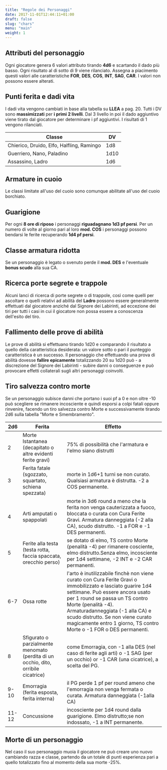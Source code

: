 ```yaml
---
title: "Regole dei Personaggi"
date: 2017-11-01T12:44:11+01:00
draft: false
slug: "chars"
menu: "main"
weight: 1
---
```


## Attributi del personaggio

Ogni giocatore genera 6 valori attributo tirando **4d6** e scartando il dado più basso.
Ogni risultato al di sotto di 9 viene rilanciato. Assegna a piacimento questi valori alle caratteristiche **FOR**, **DES**, **COS**, **INT**, **SAG**, **CAR**. I valori non possono essere alterati.

## Punti ferita e dadi vita

I dadi vita vengono cambiati in base alla tabella su **LLEA** a pag. 20. Tutti i DV sono **massimizzati** per **i primi 2 livelli**. Dal 3 livello in poi il dado aggiuntivo viene tirato dal giocatore per determinare i pf aggiuntivi. I risultati di 1 vengono rilanciati.
<!--more-->

| Classe                                    | DV   |
|-------------------------------------------|------|
| Chierico, Druido, Elfo, Halfling, Ramingo | 1d8  |
| Guerriero, Nano, Paladino                 | 1d10 |
| Assassino, Ladro                          | 1d6  |

## Armature in cuoio

Le classi limitate all'uso del cuoio sono comunque abilitate all'uso del cuoio borchiato.

## Guarigione

Per ogni **8 ore di riposo** i personaggi **riguadagnano 1d3 pf persi**. Per un numero di volte al giorno pari al loro **mod. COS** i personaggi possono bendarsi le ferite recuperando **1d4 pf persi**.

## Classe armatura ridotta

Se un personaggio è legato o svenuto perde il **mod. DES** e l'eventuale **bonus scudo** alla sua CA.

## Ricerca porte segrete e trappole

Alcuni lanci di ricerca di porte segrete o di trappole, così come quelli per ascoltare o quelli relativi ad abilità del **Ladro** possono essere generalmente effettuati dal giocatore anziché dal Signore dei Labirinti, ad eccezione dei tiri per tutti i casi in cui il giocatore non possa essere a conoscenza dell'esito del tiro.

## Fallimento delle prove di abilità

Le prove di abilità si effettuano tirando 1d20 e comparando il risultato a quello della caratteristica desiderata: un valore sotto o pari il punteggio caratteristica è un successo.  Il personaggio che effettuando una prova di abilità dovesse **fallire epicamente** totalizzando 20 su 1d20 può - a discrezione del Signore dei Labirinti - subire danni o conseguenze e può provocare effetti collaterali sugli altri personaggi coinvolti.

## Tiro salvezza contro morte

Se un personaggio subisce danni che portano i suoi pf a 0 e non oltre -10 può scegliere se rimanere incosciente e quindi esporsi a colpi fatali oppure rinvenire, facendo un tiro salvezza contro Morte e
successivamente tirando 2d6 sulla tabella "Morte e Smembramento".

| 2d6 | Ferita | Effetto |
|-------|------------------------------------------------------------------------------------|-------------------------------------------------------------------------------------------------------------------------------------------------------------------------------------------------------------------------------------------------------------------------------------------------------------------------------------------------------|
| 2 | Morte Istantanea (decapitato o altre evidenti ferite gravi) | 75% di possibilità che l'armatura e l'elmo siano distrutti |
| 3 | Ferita fatale (sgozzato, squartato, schiena spezzata) | morte in 1d6+1 turni se non curato. Qualsiasi armatura è distrutta. -2 a COS permanente. |
| 4 | Arti amputati o spappolati | morte in 3d6 round a meno che la ferita non venga cauterizzata a fuoco, bloccata o curata con Cura Ferite Gravi. Armatura danneggiata (-2 alla CA), scudo distrutto. -1 a FOR e -1 DES permanenti. |
| 5 | Ferite alla testa (testa rotta, faccia spaccata, orecchio perso) | se dotato di elmo, TS contro Morte (penalità -4) per rimanere cosciente, elmo distrutto.Senza elmo, incosciente per 1d4 settimane, -2 INT e -2 CAR permanenti. |
| 6-7 | Ossa rotte | l'arto è inutilizzabile finchè non viene curato con Cura Ferite Gravi o immobilizzato e lasciato guarire 1d4 settimane. Può essere ancora usato per 1 round se passa un TS contro Morte (penalità -4). Armaturadanneggiata (-1 alla CA) e scudo distrutto. Se non viene curato magicamente entro 1 giorno, TS contro Morte o -1 FOR o DES permanenti. |
| 8 | Sfigurato o parzialmente menomato (perdita di un occhio, dito, orribile cicatrice) | come Emorragia, con -1 alla DES (nel caso di ferite agli arti) o -1 SAG (per un occhio) or -1 CAR (una cicatrice), a scelta del PG. |
| 9-10 | Emorragia (ferita esposta, ferita interna) | il PG perde 1 pf per round ameno che l'emorragia non venga fermata o curata. Armatura danneggiata (-1alla CA) |
| 11-12 | Concussione | incosciente per 1d4 round dalla guarigione. Elmo distrutto;se non indossato, -1 a INT permanente. |

## Morte di un personaggio

Nel caso il suo personaggio muoia il giocatore ne può creare uno nuovo cambiando razza e classe, partendo da un totale di punti esperienza pari a quello totalizzato fino al momento della sua morte -25%.
